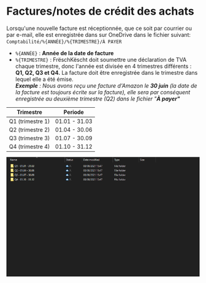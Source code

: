 # Factures/notes de crédit des achats

Lorsqu'une nouvelle facture est réceptionnée, que ce soit par courrier ou par e-mail, elle est enregistrée dans sur OneDrive dans le fichier suivant: `Comptabilité/%{ANNÉE}/%{TRIMESTRE}/À PAYER`

* `%{ANNÉE}` : **Année de la date de facture**
* `%{TRIMESTRE}` : FrëschKëscht doit soumettre une déclaration de TVA chaque trimestre, donc l'année est divisée en 4 trimestres différents : **Q1, Q2, Q3 et Q4.** La facture doit être enregistrée dans le trimestre dans lequel elle a été émise.\
  _**Exemple** : Nous avons reçu une facture d'Amazon le **30 juin** (la date de la facture est toujours écrite sur la facture), elle sera par conséquent enregistrée au deuxième trimestre (Q2) dans le fichier "**À payer"**_

| Trimestre        | Periode       |
| ---------------- | ------------- |
| Q1 (trimestre 1) | 01.01 - 31.03 |
| Q2 (trimestre 2) | 01.04 - 30.06 |
| Q3 (trimestre 3) | 01.07 - 30.09 |
| Q4 (trimestre 4) | 01.10 - 31.12 |

![Les fichiers des différents trimestres](../.gitbook/assets/grafik.png)

##
